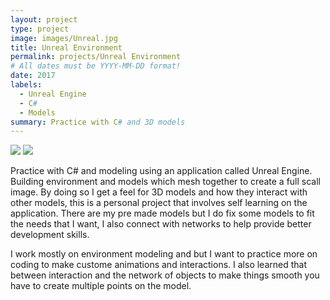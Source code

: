 ```yaml
---
layout: project
type: project
image: images/Unreal.jpg
title: Unreal Environment
permalink: projects/Unreal Environment
# All dates must be YYYY-MM-DD format!
date: 2017
labels:
  - Unreal Engine
  - C#
  - Models
summary: Practice with C# and 3D models 
---
```

<div class="ui small rounded images">
<img class="ui image" src="{{ site.baseurl }}/images/Unreal_connect.png">
<img class="ui image" src="{{ site.baseurl }}/images/Unreal_body.jpg">
</div>

Practice with C# and modeling using an application called Unreal Engine. Building environment and models which mesh together to create a full scall image. By doing so I get a feel for 3D models and how they interact with other models, this is a personal project that involves self learning on the application. There are my pre made models but I do fix some models to fit the needs that I want, I also connect with networks to help provide better development skills. 

I work mostly on environment modeling and but I want to practice more on coding to make custome animations and interactions. I also learned that between interaction and the network of objects to make things smooth you have to create multiple points on the model.

